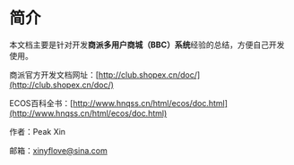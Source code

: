 # 简介

本文档主要是针对开发**商派多用户商城（BBC）系统**经验的总结，方便自己开发使用。

商派官方开发文档网址：[http://club.shopex.cn/doc/](http://club.shopex.cn/doc/)

ECOS百科全书：[http://www.hnqss.cn/html/ecos/doc.html](http://www.hnqss.cn/html/ecos/doc.html)

作者：Peak Xin

邮箱：xinyflove@sina.com

